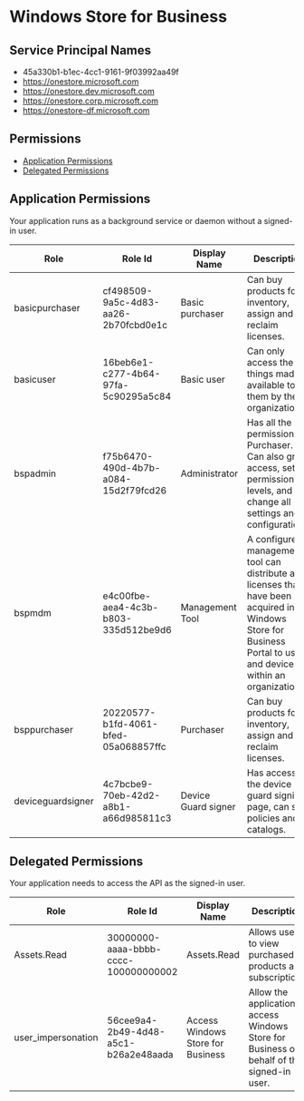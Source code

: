 # Windows Store for Business
## Service Principal Names
- 45a330b1-b1ec-4cc1-9161-9f03992aa49f
- https://onestore.microsoft.com
- https://onestore.dev.microsoft.com
- https://onestore.corp.microsoft.com
- https://onestore-df.microsoft.com

 ## Permissions
- [Application Permissions](#application-permissions)
- [Delegated Permissions](#delegated-permissions)

## Application Permissions
Your application runs as a background service or daemon without a signed-in user.

| Role | Role Id | Display Name | Description |
|---|---|---|---|
| basicpurchaser | cf498509-9a5c-4d83-aa26-2b70fcbd0e1c | Basic purchaser | Can buy products for inventory, assign and reclaim licenses. |
| basicuser | 16beb6e1-c277-4b64-97fa-5c90295a5c84 | Basic user | Can only access the things made available to them by their organization. |
| bspadmin | f75b6470-490d-4b7b-a084-15d2f79fcd26 | Administrator | Has all the permissions of Purchaser. Can also grant access, set permission levels, and change all settings and configurations. |
| bspmdm | e4c00fbe-aea4-4c3b-b803-335d512be9d6 | Management Tool | A configured management tool can distribute app licenses that have been acquired in the Windows Store for Business Portal to users and devices within an organization. |
| bsppurchaser | 20220577-b1fd-4061-bfed-05a068857ffc | Purchaser | Can buy products for inventory, assign and reclaim licenses. |
| deviceguardsigner | 4c7bcbe9-70eb-42d2-a8b1-a66d985811c3 | Device Guard signer | Has access to the device guard signing page, can sign policies and catalogs. |

## Delegated Permissions
Your application needs to access the API as the signed-in user. 

| Role | Role Id | Display Name | Description |
|---|---|---|---|
| Assets.Read | 30000000-aaaa-bbbb-cccc-100000000002 | Assets.Read | Allows user to view purchased products and subscriptions |
| user_impersonation | 56cee9a4-2b49-4d48-a5c1-b26a2e48aada | Access Windows Store for Business | Allow the application to access Windows Store for Business on behalf of the signed-in user. |

